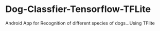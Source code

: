 # Dog-Classfier-Tensorflow-TFLite
Android App for Recognition of different species of dogs...Using TFlite
